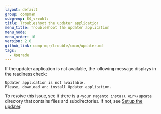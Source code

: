 ```yaml
---
layout: default
group: compman
subgroup: 50_trouble
title: Troubleshoot the updater application
menu_title: Troubleshoot the updater application
menu_node:
menu_order: 10
version: 2.0
github_link: comp-mgr/trouble/cman/updater.md
tags:
  - Upgrade
---
```


If the updater application is not available, the following message displays in the readiness check:

	Updater application is not available. 
	Please, download and install Updater application.

To resolve this issue, see if there is a `<your Magento install dir>/update` directory that contains files and subdirectories. If not, see <a href="{{page.baseurl}}install-gde/prereq/prereq_updater.html">Set up the updater</a>.
